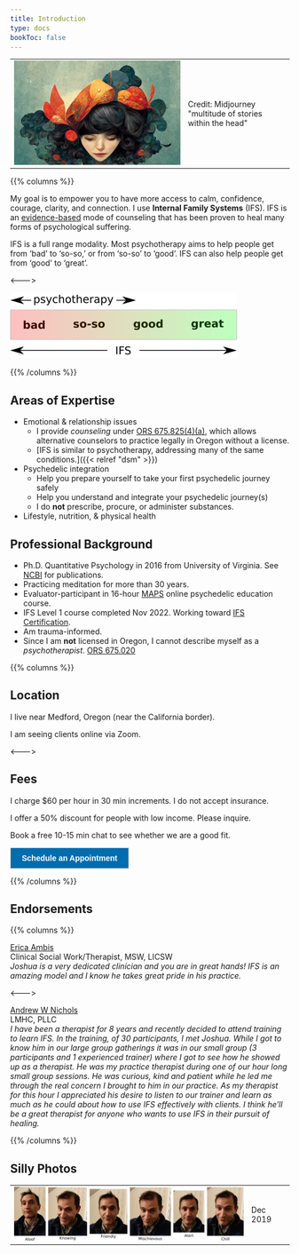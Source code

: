 ```yaml
---
title: Introduction
type: docs
bookToc: false
---
```


<table>
<tr>
<td>
<picture style="display: block;">
<img alt="Multitude of stories within the head" src="multitude_of_stories_within_the_head.webp">
</picture>
</td>
<td class='rotate'><div>Credit: Midjourney "multitude of stories within the head"</div></td>
</tr/>
</table>

{{% columns %}}

My goal is to empower you to have more access to calm, confidence,
courage, clarity, and connection. I use **Internal Family Systems**
(IFS). IFS is an [evidence-based](https://www.foundationifs.org/news-articles/79-ifs-an-evidence-based-practice) mode of counseling that has been
proven to heal many forms of psychological suffering.

IFS is a full range modality. Most psychotherapy aims to help people
get from ‘bad’ to ‘so-so,’ or from ‘so-so’ to ‘good’. IFS can also
help people get from ‘good’ to ‘great’.

<--->

![IFS range](ifs.png)

{{% /columns %}}

## Areas of Expertise

- Emotional & relationship issues
  - I provide *counseling* under [ORS 675.825(4)(a)](https://oregon.public.law/statutes/ors_675.825), which allows alternative counselors to practice legally in Oregon without a license.
  - [IFS is similar to psychotherapy, addressing many of the same conditions.]({{< relref "dsm" >}})
- Psychedelic integration
  - Help you prepare yourself to take your first psychedelic journey safely
  - Help you understand and integrate your psychedelic journey(s)
  - I do **not** prescribe, procure, or administer substances.
- Lifestyle, nutrition, & physical health

## Professional Background

- Ph.D. Quantitative Psychology in 2016 from University of
Virginia. See [NCBI](https://www.ncbi.nlm.nih.gov/sites/myncbi/1JSuQtfn5RykSS/bibliography/56367505/public/?sort=date&direction=ascending) for publications.
- Practicing meditation for more than 30 years.
- Evaluator-participant in 16-hour [MAPS](https://maps.org/) online psychedelic education course.
- IFS Level 1 course completed Nov 2022. Working toward [IFS Certification](https://ifs-institute.com/trainings/ifs-certification).
- Am trauma-informed.
- Since I am **not** licensed in Oregon, I cannot describe myself as a *psychotherapist*. [ORS 675.020](https://oregon.public.law/statutes/ors_675.020)

{{% columns %}}

## Location

I live near Medford, Oregon (near the California border).

I am seeing clients online via Zoom.

<--->

## Fees

I charge $60 per hour in 30 min increments. I do not accept insurance.

I offer a 50% discount for people with low income. Please inquire.

Book a free 10-15 min chat to see whether we are a good fit.

<!-- ScheduleOnce button START -->
<button id="SOIBTN_jpintro" style="background: #006DAF; color: #ffffff; padding: 10px 20px; border: 1px solid #c8c8c8; font: bold 14px Arial; cursor: pointer;" data-height="580" data-psz="00" data-so-page="jpintro" data-delay="1">Schedule an Appointment</button>
<script type="text/javascript" src="https://cdn.oncehub.com/mergedjs/so.js"></script>
<!-- ScheduleOnce button END -->

{{% /columns %}}

## Endorsements

{{% columns %}}

[Erica Ambis](https://www.psychologytoday.com/us/therapists/erica-ambis-gig-harbor-wa/979393)  
Clinical Social Work/Therapist, MSW, LICSW  
*Joshua is a very dedicated clinician and you are in great hands! IFS is an amazing model and I know he takes great pride in his practice.*

<--->

[Andrew W Nichols](http://andrewWnichols.com)  
LMHC, PLLC  
*I have been a therapist for 8 years and recently decided to attend
training to learn IFS. In the training, of 30 participants, I met
Joshua. While I got to know him in our large group gatherings it was in
our small group (3 participants and 1 experienced trainer) where I got
to see how he showed up as a therapist. He was my practice therapist
during one of our hour long small group sessions. He was curious, kind
and patient while he led me through the real concern I brought to him
in our practice. As my therapist for this hour I appreciated his desire
to listen to our trainer and learn as much as he could about how to use
IFS effectively with clients. I think he’ll be a great therapist for
anyone who wants to use IFS in their pursuit of healing.*

{{% /columns %}}

## Silly Photos

<table>
<tr>
<td>
<picture style="display: block;">
    <source media="(min-width: 1320px)" srcset="line-up-1280.png">
    <source media="(min-width: 840px)" srcset="line-up-800.png">
    <img src="line-up-480.png" alt="facial expressions">
</picture>
</td>
<td class='rotate'><div>Dec 2019</div></td>
</tr></table>
